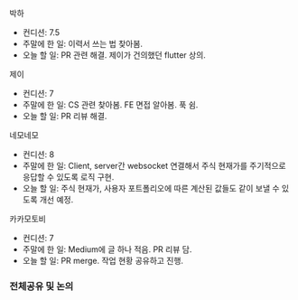 
박하
- 컨디션: 7.5
- 주말에 한 일: 이력서 쓰는 법 찾아봄.
- 오늘 할 일: PR 관련 해결. 제이가 건의했던 flutter 상의.

제이
- 컨디션: 7
- 주말에 한 일: CS 관련 찾아봄. FE 면접 알아봄. 푹 쉼.
- 오늘 할 일: PR 리뷰 해결.

네모네모
- 컨디션: 8
- 주말에 한 일: Client, server간 websocket 연결해서 주식 현재가를 주기적으로 응답할 수 있도록 로직 구현.
- 오늘 할 일: 주식 현재가, 사용자 포트폴리오에 따른 계산된 값들도 같이 보낼 수 있도록 개선 예정.

카카모토비
- 컨디션: 7
- 주말에 한 일: Medium에 글 하나 적음. PR 리뷰 담. 
- 오늘 할 일: PR merge. 작업 현황 공유하고 진행.

### 전체공유 및 논의
